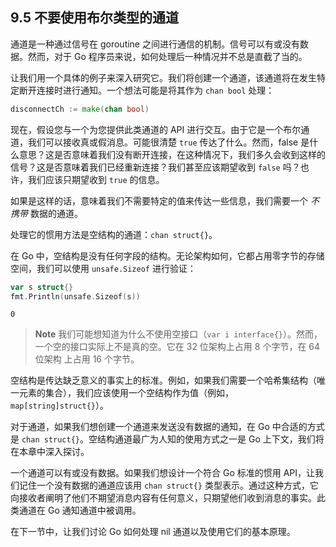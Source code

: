 ## 9.5 不要使用布尔类型的通道

通道是一种通过信号在 goroutine 之间进行通信的机制。信号可以有或没有数据。然而，对于 Go 程序员来说，如何处理后一种情况并不总是直截了当的。

让我们用一个具体的例子来深入研究它。我们将创建一个通道，该通道将在发生特定断开连接时进行通知。一个想法可能是将其作为 `chan bool` 处理：

```go
disconnectCh := make(chan bool)
```

现在，假设您与一个为您提供此类通道的 API 进行交互。由于它是一个布尔通道，我们可以接收真或假消息。可能很清楚 `true` 传达了什么。然而，false 是什么意思？这是否意味着我们没有断开连接，在这种情况下，我们多久会收到这样的信号？这是否意味着我们已经重新连接？我们甚至应该期望收到 `false` 吗？也许，我们应该只期望收到 `true` 的信息。

如果是这样的话，意味着我们不需要特定的值来传达一些信息，我们需要一个 *不携带* 数据的通道。

处理它的惯用方法是空结构的通道：`chan struct{}`。

在 Go 中，空结构是没有任何字段的结构。无论架构如何，它都占用零字节的存储空间，我们可以使用 `unsafe.Sizeof` 进行验证：

```go
var s struct{}
fmt.Println(unsafe.Sizeof(s))
```

```shell
0
```

> **Note** 我们可能想知道为什么不使用空接口（`var i interface{}`）。然而，一个空的接口实际上不是真的空。它在 32 位架构上占用 8 个字节，在 64 位架构 上占用 16 个字节。

空结构是传达缺乏意义的事实上的标准。例如，如果我们需要一个哈希集结构（唯一元素的集合），我们应该使用一个空结构作为值（例如，`map[string]struct{}`）。

对于通道，如果我们想创建一个通道来发送没有数据的通知，在 Go 中合适的方式是 `chan struct{}`。空结构通道最广为人知的使用方式之一是 Go 上下文，我们将在本章中深入探讨。

一个通道可以有或没有数据。如果我们想设计一个符合 Go 标准的惯用 API，让我们记住一个没有数据的通道应该用 `chan struct{}` 类型表示。通过这种方式，它向接收者阐明了他们不期望消息内容有任何意义，只期望他们收到消息的事实。此类通道在 Go 通知通道中被调用。

在下一节中，让我们讨论 Go 如何处理 nil 通道以及使用它们的基本原理。